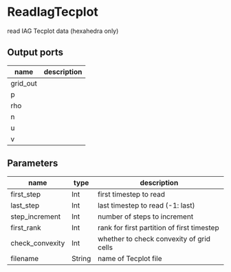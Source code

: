 ReadIagTecplot
==============
read IAG Tecplot data (hexahedra only)

Output ports
------------
|name|description|
|-|-|
|grid_out||
|p||
|rho||
|n||
|u||
|v||

Parameters
----------
|name|type|description|
|-|-|-|
|first_step|Int|first timestep to read|
|last_step|Int|last timestep to read (-1: last)|
|step_increment|Int|number of steps to increment|
|first_rank|Int|rank for first partition of first timestep|
|check_convexity|Int|whether to check convexity of grid cells|
|filename|String|name of Tecplot file|
